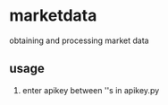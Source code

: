 # marketdata
obtaining and processing market data<br>
## usage
1. enter apikey between ''s in apikey.py
